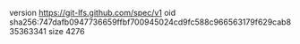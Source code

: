 version https://git-lfs.github.com/spec/v1
oid sha256:747dafb0947736659ffbf700945024cd9fc588c966563179f629cab835363341
size 4276
